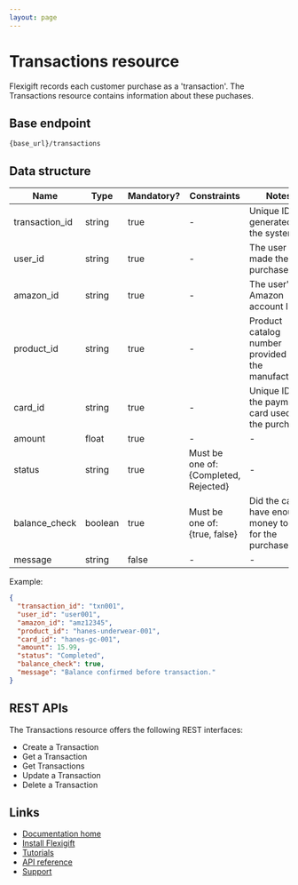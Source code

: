 ```yaml
---
layout: page
---
```


# Transactions resource

Flexigift records each customer purchase as a 'transaction'. 
The Transactions resource contains information about these puchases.

## Base endpoint

```shell
{base_url}/transactions
```

## Data structure

| Name           | Type          | Mandatory? | Constraints | Notes |
| -------------  | ------------- | ---        | ---         | ---   |
| transaction_id | string        | true       | -           | Unique ID generated by the system. |
| user_id        | string        | true       | -           | The user who made the purchase.    |
| amazon_id      | string        | true       | -           | The user's Amazon account ID.      |
| product_id     | string        | true       | -           | Product catalog number provided by the manufacturer. |
| card_id        | string        | true       | -           | Unique ID of the payment card used for the purchase. |
| amount         | float          | true       | -           | -  |
| status         | string        | true       | Must be one of: {Completed, Rejected} | - |
| balance_check  | boolean       | true       | Must be one of: {true, false} | Did the card have enough money to pay for the purchase?    |
| message        | string        | false      | -  | - |

Example:

```json
{
  "transaction_id": "txn001",
  "user_id": "user001",
  "amazon_id": "amz12345",
  "product_id": "hanes-underwear-001",
  "card_id": "hanes-gc-001",
  "amount": 15.99,
  "status": "Completed",
  "balance_check": true,
  "message": "Balance confirmed before transaction."
}
```

## REST APIs

The Transactions resource offers the following REST interfaces:

* Create a Transaction
* Get a Transaction
* Get Transactions
* Update a Transaction
* Delete a Transaction

## Links

* [Documentation home](../../index.md)
* [Install Flexigift](../../setup.md)
* [Tutorials](../../tutorials/index.md)
* [API reference](../../api/index.md)
* [Support](mailto:support@example.com)